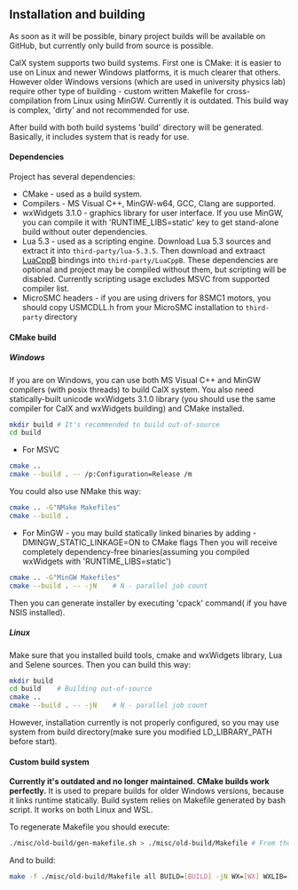## Installation and building
As soon as it will be possible, binary project builds will be available on GitHub, but currently only build from source is possible.

CalX system supports two build systems. First one is CMake: it is easier to use on Linux and newer Windows platforms, it is much clearer that others. However older Windows versions (which are used in university physics lab) require other type of building - custom written Makefile for cross-compilation from Linux using MinGW. Currently it is outdated. This build way is complex, 'dirty' and not recommended for use.

After build with both build systems 'build' directory will be generated. Basically, it includes system that is ready for use.
#### Dependencies
Project has several dependencies:
* CMake - used as a build system.
* Compilers - MS Visual C++, MinGW-w64, GCC, Clang are supported.
* wxWidgets 3.1.0 - graphics library for user interface. If you use MinGW, you can compile it with 'RUNTIME_LIBS=static' key to get stand-alone build without outer dependencies.
* Lua 5.3 - used as a scripting engine. Download Lua 5.3 sources and extract it into `third-party/lua-5.3.5`. Then download and extraact [LuaCppB](https://github.com/protopopov1122/LuaCppB) bindings into `third-party/LuaCppB`. These dependencies are optional and project may be compiled without them, but scripting will be disabled. Currently scripting usage excludes MSVC from supported compiler list.
* MicroSMC headers - if you are using drivers for 8SMC1 motors, you should copy USMCDLL.h from your MicroSMC installation to `third-party` directory
#### CMake build
##### Windows
If you are on Windows, you can use both MS Visual C++ and MinGW compilers (with posix threads) to build CalX system. You also need statically-built unicode wxWidgets 3.1.0 library (you should use the same compiler for CalX and wxWidgets building) and CMake installed.
```bash
mkdir build # It's recommended to build out-of-source
cd build
```
* For MSVC
```bash
cmake ..
cmake --build . -- /p:Configuration=Release /m
```
You could also use NMake this way:
```bash
cmake .. -G"NMake Makefiles"
cmake --build .
```
* For MinGW - you may build statically linked binaries by adding -DMINGW_STATIC_LINKAGE=ON to CMake flags
Then you will receive completely dependency-free binaries(assuming you compiled wxWidgets with 'RUNTIME_LIBS=static')
```bash
cmake .. -G"MinGW Makefiles"
cmake --build . -- -jN    # N - parallel job count
```

Then you can generate installer by executing 'cpack' command( if you have NSIS installed).

##### Linux
Make sure that you installed build tools, cmake and wxWidgets library, Lua and Selene sources. Then you can build this way:
```bash
mkdir build
cd build    # Building out-of-source
cmake ..
cmake --build . -- -jN    # N - parallel job count
```
However, installation currently is not properly configured, so you may use system from build directory(make sure you modified LD_LIBRARY_PATH before start).


#### Custom build system
__Currently it's outdated and no longer maintained. CMake builds work perfectly.__
It is used to prepare builds for older Windows versions, because it links runtime statically. Build system relies on Makefile generated by bash script. It works on both Linux and WSL.

To regenerate Makefile you should execute:
```bash
./misc/old-build/gen-makefile.sh > ./misc/old-build/Makefile # From the top project directory
```
And to build:
```bash
make -f ./misc/old-build/Makefile all BUILD=[BUILD] -jN WX=[WX] WXLIB=[WXLIB] # BUILD - build directory, N - processor core count, WX - path to wxWidgets library, WXLIB - path wxWidgets DLL relatively to [WX]
```
